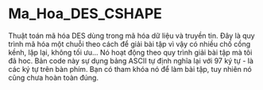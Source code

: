 # Ma_Hoa_DES_CSHAPE
Thuật toán mã hóa DES dùng trong mã hóa dữ liệu và truyền tin. Đây là quy trình mã hóa một chuỗi theo cách để giải bài tập vì vậy có nhiều chố cồng kềnh, lặp lại, không tối ưu... Nó hoạt động theo quy trình giải bài tập mà tôi đã hoc. Bản code này sự dụng bảng ASCII tự định nghĩa lại với 97 ký tự - là các ký tự trên bàn phím. Bạn có tham khóa nó để làm bài tập, tuy nhiên nó cũng chưa hoàn toàn đúng.
